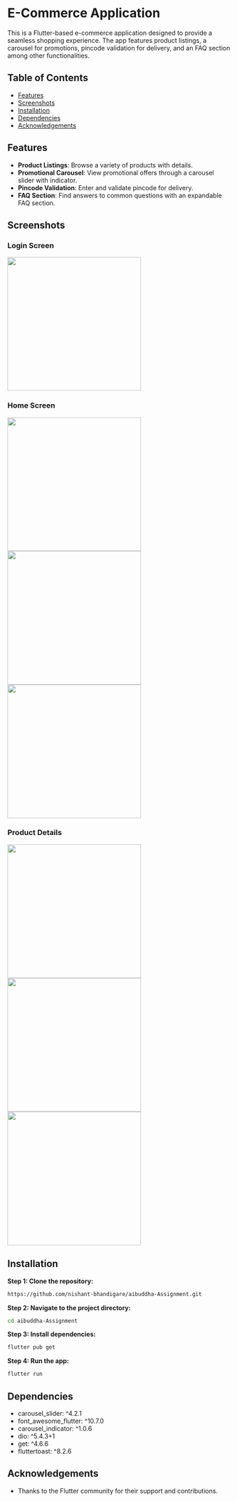 
# E-Commerce Application

This is a Flutter-based e-commerce application designed to provide a seamless shopping experience. The app features product listings, a carousel for promotions, pincode validation for delivery, and an FAQ section among other functionalities.

## Table of Contents
- [Features](#features)
- [Screenshots](#screenshots)
- [Installation](#installation)
- [Dependencies](#dependencies)
- [Acknowledgements](#acknowledgements)

## Features

- **Product Listings**: Browse a variety of products with details.
- **Promotional Carousel**: View promotional offers through a carousel slider with indicator.
- **Pincode Validation**: Enter and validate pincode for delivery.
- **FAQ Section**: Find answers to common questions with an expandable FAQ section.

## Screenshots
    
### Login Screen
<img src="assets/screenshots/AuthScreen.jpg" width="300">

### Home Screen
<p>
<img src="assets/screenshots/home1.jpg" width="300">
<img src="assets/screenshots/home2.jpg" width="300">
<img src="assets/screenshots/home3.jpg" width="300">
</p>

### Product Details
<p>
<img src="assets/screenshots/product_details_1.jpg" width="300">
<img src="assets/screenshots/product_details_2.jpg" width="300">
<img src="assets/screenshots/product_details_3.jpg" width="300">
</p>

## Installation

**Step 1: Clone the repository:**
   ```sh
   https://github.com/nishant-bhandigare/aibuddha-Assignment.git
   ```

**Step 2: Navigate to the project directory:**
   ```sh
   cd aibuddha-Assignment
   ```

**Step 3: Install dependencies:**
   ```sh
   flutter pub get
   ```

**Step 4: Run the app:**
   ```sh
   flutter run
   ```
    
## Dependencies

- carousel_slider: ^4.2.1
- font_awesome_flutter: ^10.7.0
- carousel_indicator: ^1.0.6
- dio: ^5.4.3+1
- get: ^4.6.6
- fluttertoast: ^8.2.6

## Acknowledgements

 - Thanks to the Flutter community for their support and contributions.

